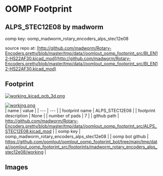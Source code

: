 # OOMP Footprint  
## ALPS_STEC12E08  by madworm  
  
oomp key: oomp_madworm_rotary_encoders_alps_stec12e08  
  
source repo at: [http://github.com/madworm/Rotary-Encoders.pretty/blob/master/tmp/data//oomlout_oomp_footprint_src/BI_EN12-HS22AF30.kicad_mod](http://github.com/madworm/Rotary-Encoders.pretty/blob/master/tmp/data//oomlout_oomp_footprint_src/BI_EN12-HS22AF30.kicad_mod)  
## Footprint  
  
[![working_kicad_pcb_3d.png](working_kicad_pcb_3d_600.png)](working_kicad_pcb_3d.png)  
  
[![working.png](working_600.png)](working.png)  
| name | value | 
| --- | --- | 
| footprint name | ALPS_STEC12E08 | 
| footprint description | None | 
| number of pads | 7 | 
| github path | http://github.com/madworm/Rotary-Encoders.pretty/blob/master/tmp/data//oomlout_oomp_footprint_src/ALPS_STEC12E08.kicad_mod | 
| oomp key | oomp_madworm_rotary_encoders_alps_stec12e08 | 
| oomp bot github | https://github.com/oomlout/oomlout_oomp_footprint_bot/tree/main/tmp/data//oomlout_oomp_footprint_src/footprints/madworm_rotary_encoders_alps_stec12e08/working | 
## Images  

